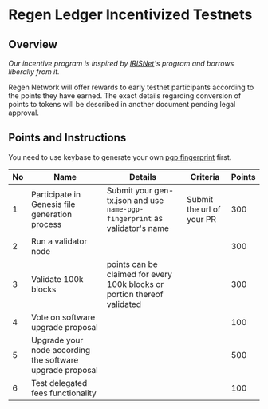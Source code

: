 # Regen Ledger Incentivized Testnets

## Overview

*Our incentive program is inspired by [IRISNet](https://github.com/irisnet/testnets)'s program and borrows liberally from it.*

Regen Network will offer rewards to early testnet participants according to the points they have earned. The exact details regarding conversion of points to tokens will be described in another document pending legal approval.

## Points and Instructions

You need to use keybase to generate your own [pgp fingerprint](https://github.com/irisnet/testnets/blob/master/fuxi/How%20to%20use%20keybase.md) first. 

| No   | Name                                           | Details                                                      | Criteria                                                     | Points |
| ---- | ---------------------------------------------- | ------------------------------------------------------------ | ------------------------------------------------------------ | ------ |
| 1    | Participate in Genesis file generation process | Submit your gen-tx.json and use `name-pgp-fingerprint` as validator's name | Submit the url of your PR                                        | 300    |
| 2    | Run a validator node |  | | 300    |
| 3    | Validate 100k blocks  | points can be claimed for every 100k blocks or portion thereof validated |  | 300    |
| 4    | Vote on software upgrade proposal              |  |  | 100    |
| 5    | Upgrade your node according the software upgrade proposal |  |  | 500    |
| 6    | Test delegated fees functionality |  |  | 100    |

